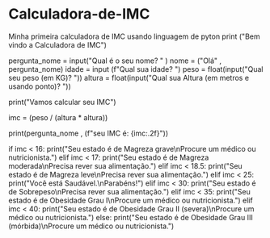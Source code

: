 # Calculadora-de-IMC
 Minha primeira calculadora de IMC usando linguagem de pyton 
print ("Bem vindo a Calculadora de IMC")

pergunta_nome = input("Qual é o seu nome? " )
nome = ("Olá" , pergunta_nome)
idade = input (f"Qual sua idade? ")
peso = float(input("Qual seu peso (em KG)? "))
altura = float(input("Qual sua Altura (em metros e usando ponto)? "))

print("Vamos calcular seu IMC")

imc = (peso / (altura * altura))

print(pergunta_nome , (f"seu IMC é: {imc:.2f}"))

if imc < 16:
	print("Seu estado é de Magreza grave\nProcure um médico ou nutricionista.")
elif imc < 17:
	print("Seu estado é de Magreza moderada\nPrecisa rever sua alimentação.")
elif imc < 18.5:
	print("Seu estado é de Magreza leve\nPrecisa rever sua alimentação.")
elif imc < 25:
	print("Você está Saudável.\nParabéns!")
elif imc < 30:
	print("Seu estado é de Sobrepeso\nPrecisa rever sua alimentação.")
elif imc < 35:
	print("Seu estado é de Obesidade Grau I\nProcure um médico ou nutricionista.")
elif imc < 40:
	print("Seu estado é de Obesidade Grau II (severa)\nProcure um médico ou nutricionista.")
else:
	print("Seu estado é de Obesidade Grau III (mórbida)\nProcure um médico ou nutricionista.")